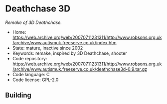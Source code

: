 # Deathchase 3D

_Remake of 3D Deathchase._

- Home: https://web.archive.org/web/20070711231311/http://www.robsons.org.uk/archive/www.autismuk.freeserve.co.uk/index.htm
- State: mature, inactive since 2002
- Keywords: remake, inspired by 3D Deathchase, shooter
- Code repository: https://web.archive.org/web/20070711231311/http://www.robsons.org.uk/archive/www.autismuk.freeserve.co.uk/deathchase3d-0.9.tar.gz
- Code language: C
- Code license: GPL-2.0

## Building

